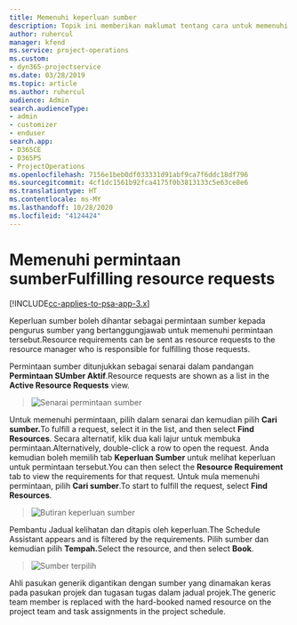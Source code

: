 ```yaml
---
title: Memenuhi keperluan sumber
description: Topik ini memberikan maklumat tentang cara untuk memenuhi keperluan sumber.
author: ruhercul
manager: kfend
ms.service: project-operations
ms.custom:
- dyn365-projectservice
ms.date: 03/28/2019
ms.topic: article
ms.author: ruhercul
audience: Admin
search.audienceType:
- admin
- customizer
- enduser
search.app:
- D365CE
- D365PS
- ProjectOperations
ms.openlocfilehash: 7156e1beb0df033331d91abf9ca7f6ddc18df796
ms.sourcegitcommit: 4cf1dc1561b92fca4175f0b3813133c5e63ce8e6
ms.translationtype: HT
ms.contentlocale: ms-MY
ms.lasthandoff: 10/28/2020
ms.locfileid: "4124424"
---
```

# <a name="fulfilling-resource-requests"></a><span data-ttu-id="76c34-103">Memenuhi permintaan sumber</span><span class="sxs-lookup"><span data-stu-id="76c34-103">Fulfilling resource requests</span></span>

[!INCLUDE[cc-applies-to-psa-app-3.x](../includes/cc-applies-to-psa-app-3x.md)]

<span data-ttu-id="76c34-104">Keperluan sumber boleh dihantar sebagai permintaan sumber kepada pengurus sumber yang bertanggungjawab untuk memenuhi permintaan tersebut.</span><span class="sxs-lookup"><span data-stu-id="76c34-104">Resource requirements can be sent as resource requests to the resource manager who is responsible for fulfilling those requests.</span></span>

<span data-ttu-id="76c34-105">Permintaan sumber ditunjukkan sebagai senarai dalam pandangan **Permintaan SUmber Aktif**.</span><span class="sxs-lookup"><span data-stu-id="76c34-105">Resource requests are shown as a list in the **Active Resource Requests** view.</span></span>

> ![Senarai permintaan sumber](media/Resource-Management-image59.png)

<span data-ttu-id="76c34-107">Untuk memenuhi permintaan, pilih dalam senarai dan kemudian pilih **Cari sumber.**</span><span class="sxs-lookup"><span data-stu-id="76c34-107">To fulfill a request, select it in the list, and then select **Find Resources**.</span></span> <span data-ttu-id="76c34-108">Secara alternatif, klik dua kali lajur untuk membuka permintaan.</span><span class="sxs-lookup"><span data-stu-id="76c34-108">Alternatively, double-click a row to open the request.</span></span> <span data-ttu-id="76c34-109">Anda kemudian boleh memilih tab **Keperluan Sumber** untuk melihat keperluan untuk permintaan tersebut.</span><span class="sxs-lookup"><span data-stu-id="76c34-109">You can then select the **Resource Requirement** tab to view the requirements for that request.</span></span> <span data-ttu-id="76c34-110">Untuk mula memenuhi permintaan, pilih **Cari sumber**.</span><span class="sxs-lookup"><span data-stu-id="76c34-110">To start to fulfill the request, select **Find Resources**.</span></span>

> ![Butiran keperluan sumber](media/Resource-Management-image60.png)

<span data-ttu-id="76c34-112">Pembantu Jadual kelihatan dan ditapis oleh keperluan.</span><span class="sxs-lookup"><span data-stu-id="76c34-112">The Schedule Assistant appears and is filtered by the requirements.</span></span> <span data-ttu-id="76c34-113">Pilih sumber dan kemudian pilih **Tempah.**</span><span class="sxs-lookup"><span data-stu-id="76c34-113">Select the resource, and then select **Book**.</span></span>

> ![Sumber terpilih](media/Resource-Management-image61.png)

<span data-ttu-id="76c34-115">Ahli pasukan generik digantikan dengan sumber yang dinamakan keras pada pasukan projek dan tugasan tugas dalam jadual projek.</span><span class="sxs-lookup"><span data-stu-id="76c34-115">The generic team member is replaced with the hard-booked named resource on the project team and task assignments in the project schedule.</span></span>
